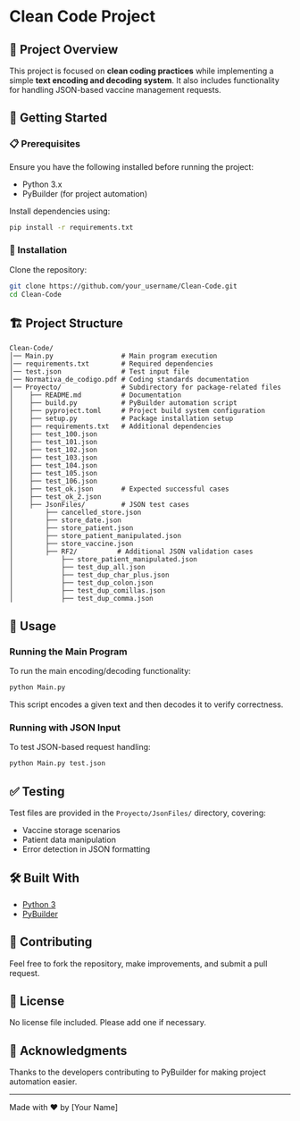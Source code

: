 # Clean Code Project

## 📌 Project Overview
This project is focused on **clean coding practices** while implementing a simple **text encoding and decoding system**. It also includes functionality for handling JSON-based vaccine management requests.

## 🚀 Getting Started

### 📋 Prerequisites
Ensure you have the following installed before running the project:

- Python 3.x
- PyBuilder (for project automation)

Install dependencies using:
```sh
pip install -r requirements.txt
```

### 🔧 Installation
Clone the repository:
```sh
git clone https://github.com/your_username/Clean-Code.git
cd Clean-Code
```

## 🏗 Project Structure
```
Clean-Code/
│── Main.py                 # Main program execution
│── requirements.txt        # Required dependencies
│── test.json               # Test input file
│── Normativa_de_codigo.pdf # Coding standards documentation
│── Proyecto/               # Subdirectory for package-related files
│    ├── README.md          # Documentation
│    ├── build.py           # PyBuilder automation script
│    ├── pyproject.toml     # Project build system configuration
│    ├── setup.py           # Package installation setup
│    ├── requirements.txt   # Additional dependencies
│    ├── test_100.json
│    ├── test_101.json
│    ├── test_102.json
│    ├── test_103.json
│    ├── test_104.json
│    ├── test_105.json
│    ├── test_106.json
│    ├── test_ok.json       # Expected successful cases
│    ├── test_ok_2.json
│    ├── JsonFiles/         # JSON test cases
│        ├── cancelled_store.json
│        ├── store_date.json
│        ├── store_patient.json
│        ├── store_patient_manipulated.json
│        ├── store_vaccine.json
│        ├── RF2/          # Additional JSON validation cases
│            ├── store_patient_manipulated.json
│            ├── test_dup_all.json
│            ├── test_dup_char_plus.json
│            ├── test_dup_colon.json
│            ├── test_dup_comillas.json
│            ├── test_dup_comma.json
```

## 🎯 Usage

### Running the Main Program
To run the main encoding/decoding functionality:
```sh
python Main.py
```
This script encodes a given text and then decodes it to verify correctness.

### Running with JSON Input
To test JSON-based request handling:
```sh
python Main.py test.json
```

## ✅ Testing
Test files are provided in the `Proyecto/JsonFiles/` directory, covering:
- Vaccine storage scenarios
- Patient data manipulation
- Error detection in JSON formatting

## 🛠 Built With
- [Python 3](https://www.python.org/)
- [PyBuilder](https://pybuilder.io/)

## 🤝 Contributing
Feel free to fork the repository, make improvements, and submit a pull request.

## 📜 License
No license file included. Please add one if necessary.

## 🎁 Acknowledgments
Thanks to the developers contributing to PyBuilder for making project automation easier.

---
Made with ❤️ by [Your Name]

